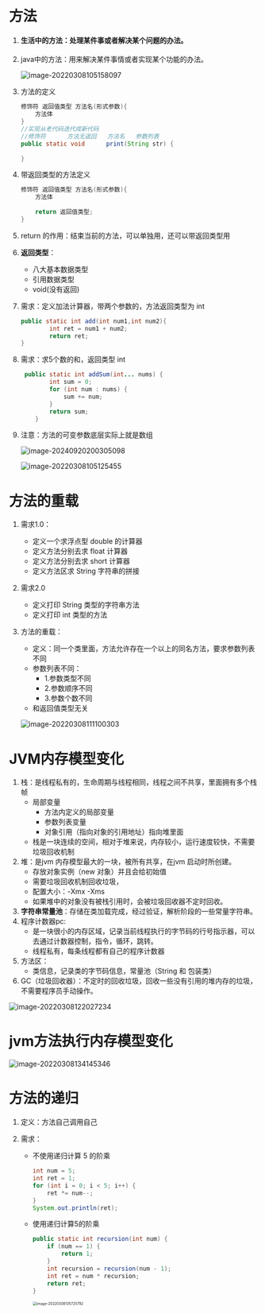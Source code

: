 # 方法

1. #### 生活中的方法：处理某件事或者解决某个问题的办法。

2. java中的方法：用来解决某件事情或者实现某个功能的办法。

   ![image-20220308105158097](../picture-master/static/image-20220308105158097.png)

3. 方法的定义

   ```java
   修饰符 返回值类型 方法名(形式参数){
       方法体
   }
   //实现从老代码迭代成新代码
   //修饰符      方法无返回   方法名   参数列表
   public static void      print(String str) {
           
   }
   ```

4. 带返回类型的方法定义

   ```java
   修饰符 返回值类型 方法名(形式参数){
       方法体
           
       return 返回值类型;
   }
   ```

5. return 的作用：结束当前的方法，可以单独用，还可以带返回类型用

6. **返回类型**：

   - 八大基本数据类型 
   - 引用数据类型
   - void(没有返回)

7. 需求：定义加法计算器，带两个参数的，方法返回类型为 int

   ```java
   public static int add(int num1,int num2){
           int ret = num1 + num2;
           return ret;
   }
   ```

8. 需求：求5个数的和，返回类型 int

   ```java
    public static int addSum(int... nums) {
           int sum = 0;
           for (int num : nums) {
               sum += num;
           }
           return sum;
       }
   ```

9. 注意：方法的可变参数底层实际上就是数组

   ![image-20240920200305098](./assets/image-20240920200305098.png)

   ![image-20220308105125455](../picture-master/static/image-20220308105125455.png)

# 方法的重载

1. 需求1.0：

   - 定义一个求浮点型 double 的计算器
   - 定义方法分别去求 float 计算器
   - 定义方法分别去求 short 计算器
   - 定义方法区求 String 字符串的拼接

2. 需求2.0

   - 定义打印 String 类型的字符串方法
   - 定义打印 int 类型的方法

3. 方法的重载：

   - 定义：同一个类里面，方法允许存在一个以上的同名方法，要求参数列表不同
   - 参数列表不同：
     - 1.参数类型不同
     - 2.参数顺序不同
     - 3.参数个数不同
   - 和返回值类型无关

   ![image-20220308111100303](../picture-master/static/image-20220308111100303.png)

# JVM内存模型变化

1. 栈：是线程私有的，生命周期与线程相同，线程之间不共享，里面拥有多个栈帧
   - 局部变量
     - 方法内定义的局部变量
     - 参数列表变量
     - 对象引用（指向对象的引用地址）指向堆里面
   - 栈是一块连续的空间，相对于堆来说，内存较小，运行速度较快，不需要垃圾回收机制
2. 堆：是jvm 内存模型最大的一块，被所有共享，在jvm 启动时所创建。
   - 存放对象实例（new 对象）并且会给初始值
   - 需要垃圾回收机制回收垃圾，
   - 配置大小：-Xmx -Xms
   - 如果堆中的对象没有被栈引用时，会被垃圾回收器不定时回收。
3. **字符串常量池**：存储在类加载完成，经过验证，解析阶段的一些常量字符串。
4. 程序计数器pc:
   - 是一块很小的内存区域，记录当前线程执行的字节码的行号指示器，可以去通过计数器控制，指令，循环，跳转。
   - 线程私有，每条线程都有自己的程序计数器
5. 方法区：
   - 类信息，记录类的字节码信息，常量池（String 和 包装类）
6. GC（垃圾回收器）：不定时的回收垃圾，回收一些没有引用的堆内存的垃圾，不需要程序员手动操作。

![image-20220308122027234](../picture-master/static/image-20220308122027234.png)

# jvm方法执行内存模型变化

![image-20220308134145346](../picture-master/static/image-20220308134145346.png)

# 方法的递归

1. 定义：方法自己调用自己

2. 需求：

   - 不使用递归计算 5 的阶乘

     ```java
     int num = 5;
     int ret = 1;
     for (int i = 0; i < 5; i++) {
         ret *= num--;
     }
     System.out.println(ret);
     ```

   - 使用递归计算5的阶乘

     ```java
     public static int recursion(int num) {
         if (num == 1) {
             return 1;
         }
         int recursion = recursion(num - 1);
         int ret = num * recursion;
         return ret;
     }
     ```

     <img src="../picture-master/static/image-20220308135725792.png" alt="image-20220308135725792" style="zoom:50%;" />


